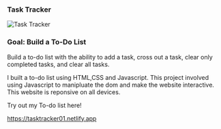 ### Task Tracker

![Task Tracker](https://files.slack.com/files-pri/T03SUKX53-F03BJDH8EM9/todo-list.png)

### Goal: Build a To-Do List

Build a to-do list with the ability to add a task, cross out a task, clear only completed tasks, and clear all tasks. 

I built a to-do list using HTML,CSS and Javascript. This project involved using Javascript to manipluate the dom and make the website interactive. This website is reponsive on all devices.

Try out my To-do list here!

https://tasktracker01.netlify.app